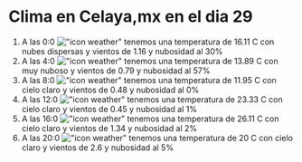 # Clima en Celaya,mx en el dia 29

1. A las 0:0 !["icon weather"](http://openweathermap.org/img/w/03n.png) tenemos una temperatura de 16.11 C con nubes dispersas y  vientos de 1.16 y nubosidad al 30%
1. A las 4:0 !["icon weather"](http://openweathermap.org/img/w/04n.png) tenemos una temperatura de 13.89 C con muy nuboso y  vientos de 0.79 y nubosidad al 57%
1. A las 8:0 !["icon weather"](http://openweathermap.org/img/w/01d.png) tenemos una temperatura de 11.95 C con cielo claro y  vientos de 0.48 y nubosidad al 0%
1. A las 12:0 !["icon weather"](http://openweathermap.org/img/w/01d.png) tenemos una temperatura de 23.33 C con cielo claro y  vientos de 0.45 y nubosidad al 1%
1. A las 16:0 !["icon weather"](http://openweathermap.org/img/w/01d.png) tenemos una temperatura de 26.11 C con cielo claro y  vientos de 1.34 y nubosidad al 2%
1. A las 20:0 !["icon weather"](http://openweathermap.org/img/w/01n.png) tenemos una temperatura de 20 C con cielo claro y  vientos de 2.6 y nubosidad al 5%
